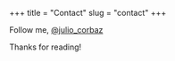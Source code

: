 +++
title = "Contact"
slug = "contact"
+++

Follow me, [@julio_corbaz](https://twitter.com/julio_corbaz 'Twitter')

Thanks for reading!


